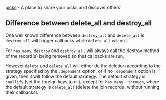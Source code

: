 [picks](https://github.com/code-mancers/picks) - A place to share your picks and discover others'

Difference between delete_all and destroy_all
---------------------------------------------

One well known difference between `destroy_all` and `delete_all` is
`destroy_all` will trigger callbacks while `delete_all` will not.

For `has_many`, `destroy` and `destroy_all` will always call the destroy method of the record(s) being removed so that callbacks are run.

However `delete` and `delete_all` will either do the deletion according to the strategy specified by the `:dependent` option, or if no `:dependent` option is given, then it will follow the default strategy. The default strategy is `:nullify` (set the foreign keys to nil), except for `has_many :through`, where the default strategy is `delete_all` (delete the join records, without running their callbacks).
